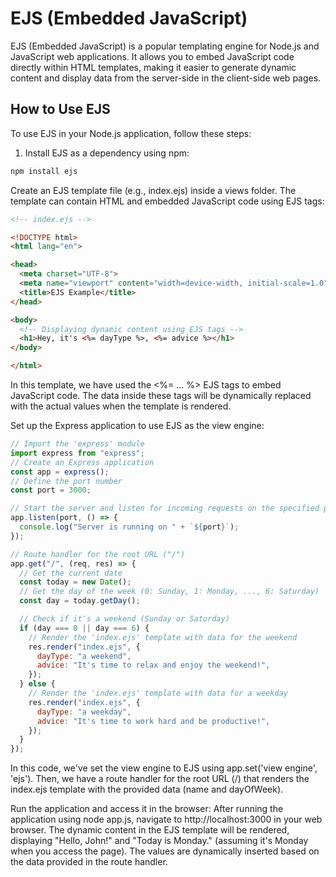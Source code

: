 # EJS (Embedded JavaScript)

EJS (Embedded JavaScript) is a popular templating engine for Node.js and JavaScript web applications. It allows you to embed JavaScript code directly within HTML templates, making it easier to generate dynamic content and display data from the server-side in the client-side web pages.

## How to Use EJS

To use EJS in your Node.js application, follow these steps:

1. Install EJS as a dependency using npm:

```bash
npm install ejs
```

Create an EJS template file (e.g., index.ejs) inside a views folder. The template can contain HTML and embedded JavaScript code using EJS tags:

```html
<!-- index.ejs -->

<!DOCTYPE html>
<html lang="en">

<head>
  <meta charset="UTF-8">
  <meta name="viewport" content="width=device-width, initial-scale=1.0">
  <title>EJS Example</title>
</head>

<body>
  <!-- Displaying dynamic content using EJS tags -->
  <h1>Hey, it's <%= dayType %>, <%= advice %></h1>
</body>

</html>

```
In this template, we have used the <%= ... %> EJS tags to embed JavaScript code. The data inside these tags will be dynamically replaced with the actual values when the template is rendered.

Set up the Express application to use EJS as the view engine:

```js
// Import the 'express' module
import express from "express";
// Create an Express application
const app = express();
// Define the port number
const port = 3000;

// Start the server and listen for incoming requests on the specified port
app.listen(port, () => {
  console.log("Server is running on " + `${port}`);
});

// Route handler for the root URL ("/")
app.get("/", (req, res) => {
  // Get the current date
  const today = new Date();
  // Get the day of the week (0: Sunday, 1: Monday, ..., 6: Saturday)
  const day = today.getDay();

  // Check if it's a weekend (Sunday or Saturday)
  if (day === 0 || day === 6) {
    // Render the 'index.ejs' template with data for the weekend
    res.render("index.ejs", {
      dayType: "a weekend",
      advice: "It's time to relax and enjoy the weekend!",
    });
  } else {
    // Render the 'index.ejs' template with data for a weekday
    res.render("index.ejs", {
      dayType: "a weekday",
      advice: "It's time to work hard and be productive!",
    });
  }
});
```

In this code, we've set the view engine to EJS using app.set('view engine', 'ejs'). Then, we have a route handler for the root URL (/) that renders the index.ejs template with the provided data (name and dayOfWeek).

Run the application and access it in the browser:
After running the application using node app.js, navigate to http://localhost:3000 in your web browser. The dynamic content in the EJS template will be rendered, displaying "Hello, John!" and "Today is Monday." (assuming it's Monday when you access the page). The values are dynamically inserted based on the data provided in the route handler.


